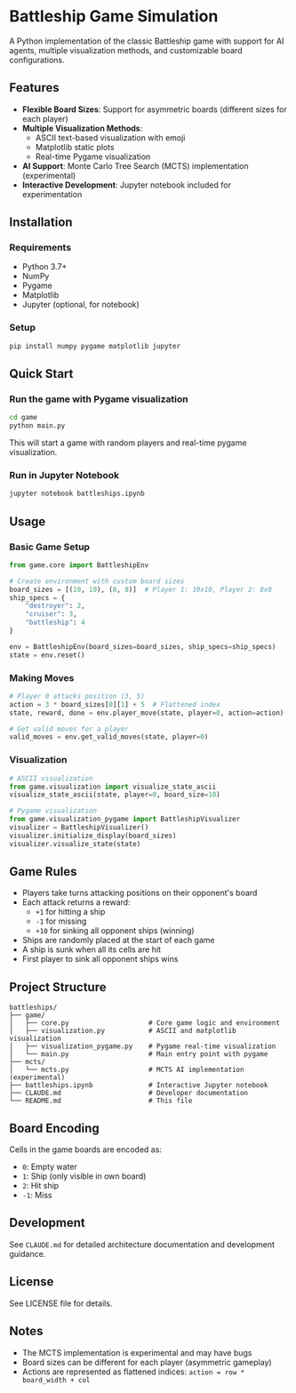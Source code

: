 # Battleship Game Simulation

A Python implementation of the classic Battleship game with support for AI agents, multiple visualization methods, and customizable board configurations.

## Features

- **Flexible Board Sizes**: Support for asymmetric boards (different sizes for each player)
- **Multiple Visualization Methods**:
  - ASCII text-based visualization with emoji
  - Matplotlib static plots
  - Real-time Pygame visualization
- **AI Support**: Monte Carlo Tree Search (MCTS) implementation (experimental)
- **Interactive Development**: Jupyter notebook included for experimentation

## Installation

### Requirements

- Python 3.7+
- NumPy
- Pygame
- Matplotlib
- Jupyter (optional, for notebook)

### Setup

```bash
pip install numpy pygame matplotlib jupyter
```

## Quick Start

### Run the game with Pygame visualization

```bash
cd game
python main.py
```

This will start a game with random players and real-time pygame visualization.

### Run in Jupyter Notebook

```bash
jupyter notebook battleships.ipynb
```

## Usage

### Basic Game Setup

```python
from game.core import BattleshipEnv

# Create environment with custom board sizes
board_sizes = [(10, 10), (8, 8)]  # Player 1: 10x10, Player 2: 8x8
ship_specs = {
    "destroyer": 2,
    "cruiser": 3,
    "battleship": 4
}

env = BattleshipEnv(board_sizes=board_sizes, ship_specs=ship_specs)
state = env.reset()
```

### Making Moves

```python
# Player 0 attacks position (3, 5)
action = 3 * board_sizes[0][1] + 5  # Flattened index
state, reward, done = env.player_move(state, player=0, action=action)

# Get valid moves for a player
valid_moves = env.get_valid_moves(state, player=0)
```

### Visualization

```python
# ASCII visualization
from game.visualization import visualize_state_ascii
visualize_state_ascii(state, player=0, board_size=10)

# Pygame visualization
from game.visualization_pygame import BattleshipVisualizer
visualizer = BattleshipVisualizer()
visualizer.initialize_display(board_sizes)
visualizer.visualize_state(state)
```

## Game Rules

- Players take turns attacking positions on their opponent's board
- Each attack returns a reward:
  - `+1` for hitting a ship
  - `-1` for missing
  - `+10` for sinking all opponent ships (winning)
- Ships are randomly placed at the start of each game
- A ship is sunk when all its cells are hit
- First player to sink all opponent ships wins

## Project Structure

```
battleships/
├── game/
│   ├── core.py                    # Core game logic and environment
│   ├── visualization.py           # ASCII and matplotlib visualization
│   ├── visualization_pygame.py    # Pygame real-time visualization
│   └── main.py                    # Main entry point with pygame
├── mcts/
│   └── mcts.py                    # MCTS AI implementation (experimental)
├── battleships.ipynb              # Interactive Jupyter notebook
├── CLAUDE.md                      # Developer documentation
└── README.md                      # This file
```

## Board Encoding

Cells in the game boards are encoded as:
- `0`: Empty water
- `1`: Ship (only visible in own board)
- `2`: Hit ship
- `-1`: Miss

## Development

See `CLAUDE.md` for detailed architecture documentation and development guidance.

## License

See LICENSE file for details.

## Notes

- The MCTS implementation is experimental and may have bugs
- Board sizes can be different for each player (asymmetric gameplay)
- Actions are represented as flattened indices: `action = row * board_width + col`
